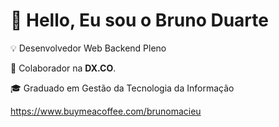 # 👋 Hello, Eu sou o Bruno Duarte

💡 Desenvolvedor Web Backend Pleno

🐝 Colaborador na **DX.CO**.

🎓 Graduado em Gestão da Tecnologia da Informação

<!-- ### ✔ Github Stats
![Profile Stats](https://github-readme-stats.vercel.app/api?username=brduarte&show_icons=true)
-->

https://www.buymeacoffee.com/brunomacieu
